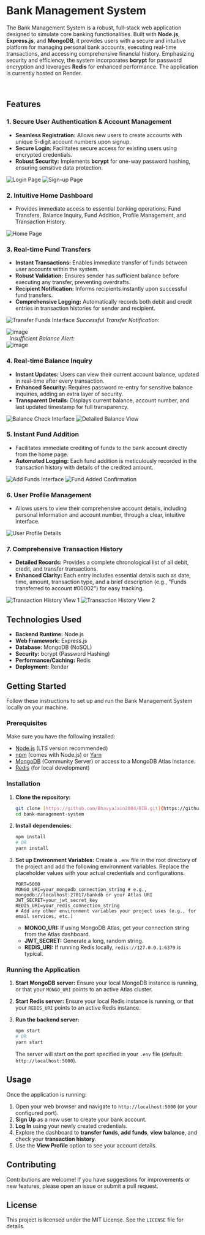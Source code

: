 # Bank Management System

The Bank Management System is a robust, full-stack web application designed to simulate core banking functionalities. Built with **Node.js**, **Express.js**, and **MongoDB**, it provides users with a secure and intuitive platform for managing personal bank accounts, executing real-time transactions, and accessing comprehensive financial history. Emphasizing security and efficiency, the system incorporates **bcrypt** for password encryption and leverages **Redis** for enhanced performance. The application is currently hosted on Render.

<br>

## Features

### 1. Secure User Authentication & Account Management
* **Seamless Registration:** Allows new users to create accounts with unique 5-digit account numbers upon signup.
* **Secure Login:** Facilitates secure access for existing users using encrypted credentials.
* **Robust Security:** Implements **bcrypt** for one-way password hashing, ensuring sensitive data protection.

![Login Page](https://github.com/user-attachments/assets/856eabcb-c9e9-41ff-a0f6-02f659e468ef)
![Sign-up Page](https://github.com/user-attachments/assets/9a5b552b-13fa-4970-8e3f-cd0e70b1e5c3)

### 2. Intuitive Home Dashboard
* Provides immediate access to essential banking operations: Fund Transfers, Balance Inquiry, Fund Addition, Profile Management, and Transaction History.

![Home Page](https://github.com/user-attachments/assets/8d30c945-11a4-4927-b0b6-6dc967b0a43e)

### 3. Real-time Fund Transfers
* **Instant Transactions:** Enables immediate transfer of funds between user accounts within the system.
* **Robust Validation:** Ensures sender has sufficient balance before executing any transfer, preventing overdrafts.
* **Recipient Notification:** Informs recipients instantly upon successful fund transfers.
* **Comprehensive Logging:** Automatically records both debit and credit entries in transaction histories for sender and recipient.

![Transfer Funds Interface](https://github.com/user-attachments/assets/ad544c68-e70c-47c4-8e35-58c1e1c5a8d8)
*Successful Transfer Notification:*
<br>

![image](https://github.com/user-attachments/assets/317bdda4-5284-4baf-9cd8-209ec37442b0)
<br>
 
*Insufficient Balance Alert:*
<br>
![image](https://github.com/user-attachments/assets/c96fa333-1908-46a2-8fda-de389358ebc5)




### 4. Real-time Balance Inquiry
* **Instant Updates:** Users can view their current account balance, updated in real-time after every transaction.
* **Enhanced Security:** Requires password re-entry for sensitive balance inquiries, adding an extra layer of security.
* **Transparent Details:** Displays current balance, account number, and last updated timestamp for full transparency.

![Balance Check Interface](https://github.com/user-attachments/assets/33f88e96-f892-4ab4-89b8-651121332630)
![Detailed Balance View](https://github.com/user-attachments/assets/a6fa13ac-fe5e-48f6-99e4-8635fda52ae6)

### 5. Instant Fund Addition
* Facilitates immediate crediting of funds to the bank account directly from the home page.
* **Automated Logging:** Each fund addition is meticulously recorded in the transaction history with details of the credited amount.

![Add Funds Interface](https://github.com/user-attachments/assets/69a05f8f-28de-4a08-a243-770df84fd890)
![Fund Added Confirmation](https://github.com/user-attachments/assets/2300a432-ee8f-41ba-90e0-f4afd91b3406)

### 6. User Profile Management
* Allows users to view their comprehensive account details, including personal information and account number, through a clear, intuitive interface.

![User Profile Details](https://github.com/user-attachments/assets/1e1772c1-0453-4838-a846-63e6ddb94b32)

### 7. Comprehensive Transaction History
* **Detailed Records:** Provides a complete chronological list of all debit, credit, and transfer transactions.
* **Enhanced Clarity:** Each entry includes essential details such as date, time, amount, transaction type, and a brief description (e.g., "Funds transferred to account #00002") for easy tracking.

![Transaction History View 1](https://github.com/user-attachments/assets/aa6cae33-0347-4ca7-8099-a676b8f115f3)
![Transaction History View 2](https://github.com/user-attachments/assets/75742128-05bb-4940-b02c-a256b93266f5)

## Technologies Used
* **Backend Runtime:** Node.js
* **Web Framework:** Express.js
* **Database:** MongoDB (NoSQL)
* **Security:** bcrypt (Password Hashing)
* **Performance/Caching:** Redis
* **Deployment:** Render

## Getting Started

Follow these instructions to set up and run the Bank Management System locally on your machine.

### Prerequisites

Make sure you have the following installed:
* [Node.js](https://nodejs.org/en/download/) (LTS version recommended)
* [npm](https://docs.npmjs.com/downloading-and-installing-node-js-and-npm) (comes with Node.js) or [Yarn](https://yarnpkg.com/getting-started/install)
* [MongoDB](https://www.mongodb.com/try/download/community) (Community Server) or access to a MongoDB Atlas instance.
* [Redis](https://redis.io/download/) (for local development)

### Installation

1.  **Clone the repository:**
    ```bash
    git clone [https://github.com/BhavyaJain2004/BIB.git](https://github.com/BhavyaJain2004/BIB.git) 
    cd bank-management-system
    ```

2.  **Install dependencies:**
    ```bash
    npm install
    # OR
    yarn install
    ```

3.  **Set up Environment Variables:**
    Create a `.env` file in the root directory of the project and add the following environment variables. Replace the placeholder values with your actual credentials and configurations.

    ```dotenv
    PORT=5000
    MONGO_URI=your_mongodb_connection_string # e.g., mongodb://localhost:27017/bankdb or your Atlas URI
    JWT_SECRET=your_jwt_secret_key
    REDIS_URI=your_redis_connection_string
    # Add any other environment variables your project uses (e.g., for email services, etc.)
    ```
    * **MONGO_URI:** If using MongoDB Atlas, get your connection string from the Atlas dashboard.
    * **JWT_SECRET:** Generate a long, random string.
    * **REDIS_URI:** If running Redis locally, `redis://127.0.0.1:6379` is typical.

### Running the Application

1.  **Start MongoDB server:**
    Ensure your local MongoDB instance is running, or that your `MONGO_URI` points to an active Atlas cluster.

2.  **Start Redis server:**
    Ensure your local Redis instance is running, or that your `REDIS_URI` points to an active Redis instance.

3.  **Run the backend server:**
    ```bash
    npm start
    # OR
    yarn start
    ```
    The server will start on the port specified in your `.env` file (default: `http://localhost:5000`).

## Usage

Once the application is running:
1.  Open your web browser and navigate to `http://localhost:5000` (or your configured port).
2.  **Sign Up** as a new user to create your bank account.
3.  **Log In** using your newly created credentials.
4.  Explore the dashboard to **transfer funds**, **add funds**, **view balance**, and check your **transaction history**.
5.  Use the **View Profile** option to see your account details.

## Contributing

Contributions are welcome! If you have suggestions for improvements or new features, please open an issue or submit a pull request.

## License

This project is licensed under the MIT License. See the `LICENSE` file for details.
